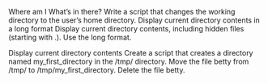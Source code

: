 Where am I
What’s in there?
Write a script that changes the working directory to the user’s home directory.
Display current directory contents in a long format
Display current directory contents, including hidden files (starting with .). Use the long format.

Display current directory contents
Create a script that creates a directory named my_first_directory in the /tmp/ directory.
Move the file betty from /tmp/ to /tmp/my_first_directory.
Delete the file betty.
